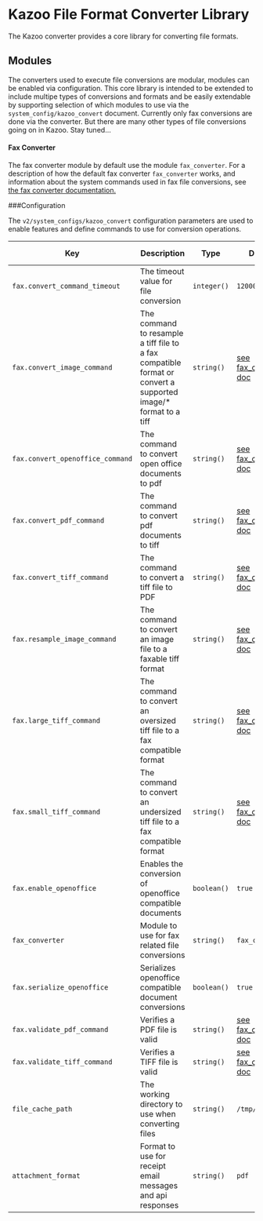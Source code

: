 # Kazoo File Format Converter Library

The Kazoo converter provides a core library for converting file formats.

## Modules

The converters used to execute file conversions are modular, modules can be enabled via configuration. This core library is intended to be extended to include multipe types of conversions and formats and be easily extendable by supporting selection of which modules to use via the `system_config/kazoo_convert` document. Currently only fax conversions are done via the converter. But there are many other types of file conversions going on in Kazoo. Stay tuned...

#### Fax Converter

The fax converter module by default use the module `fax_converter`. For a description of how the default fax converter `fax_converter` works, and information about the system commands used in fax file conversions, see [the fax converter documentation.](fax_converter.md)

###Configuration

The `v2/system_configs/kazoo_convert` configuration parameters are used to enable features and define commands to use for conversion operations.

Key | Description | Type | Default | Required | Support Level
--- | ----------- | ---- | ------- | -------- | -------------
`fax.convert_command_timeout` | The timeout value for file conversion | `integer()` | `120000` | `false` |
`fax.convert_image_command` | The command to resample a tiff file to a fax compatible format or convert a supported image/* format to a tiff | `string()` | [see fax_converter doc](fax_converter.md) | `false` |
`fax.convert_openoffice_command` | The command to convert open office documents to pdf | `string()` | [see fax_converter doc](fax_converter.md) | `false` |
`fax.convert_pdf_command` | The command to convert pdf documents to tiff | `string()` | [see fax_converter doc](fax_converter.md) | `false` |
`fax.convert_tiff_command` | The command to convert a tiff file to PDF | `string()` | [see fax_converter doc](fax_converter.md) | `false` |
`fax.resample_image_command` | The command to convert an image file to a faxable tiff format | `string()` | [see fax_converter doc](fax_converter.md) | `false` |
`fax.large_tiff_command` | The command to convert an oversized tiff file to a fax compatible format | `string()` | [see fax_converter doc](fax_converter.md) | `false` |
`fax.small_tiff_command` | The command to convert an undersized tiff file to a fax compatible format | `string()` | [see fax_converter doc](fax_converter.md) | `false` |
`fax.enable_openoffice` | Enables the conversion of openoffice compatible documents | `boolean()` | `true` | `false` |
`fax_converter` | Module to use for fax related file conversions | `string()` | `fax_converter` | `false` |
`fax.serialize_openoffice` | Serializes openoffice compatible document conversions | `boolean()` | `true` | `false` |
`fax.validate_pdf_command` | Verifies a PDF file is valid | `string()` | [see fax_converter doc](fax_converter.md) | `false` |
`fax.validate_tiff_command` | Verifies a TIFF file is valid | `string()` | [see fax_converter doc](fax_converter.md) | `false` |
`file_cache_path` | The working directory to use when converting files | `string()` | `/tmp/` | `false` |
`attachment_format` | Format to use for receipt email messages and api responses | `string()` | `pdf` | `false` |

